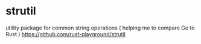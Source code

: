 # strutil
utility package for common string operations ( helping me to compare Go to Rust ) https://github.com/rust-playground/strutil
